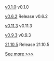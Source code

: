 
[v0.1.0](https://github.com/hyperledger/aries-framework-javascript/releases/tag/v0.1.0) v0.1.0

[v0.6.2](https://github.com/hyperledger-labs/perun-node/releases/tag/v0.6.2) Release v0.6.2

[v0.11.3](https://github.com/hyperledger/firefly/releases/tag/v0.11.3) v0.11.3

[v0.9.3](https://github.com/hyperledger/firefly-fabconnect/releases/tag/v0.9.3) v0.9.3

[21.10.5](https://github.com/hyperledger/besu/releases/tag/21.10.5) Release 21.10.5


[See more >>>](https://start-here.hyperledger.org/releases)
